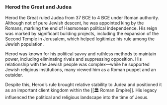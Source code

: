 ### Herod the Great and Judea

Herod the Great ruled Judea from 37 BCE to 4 BCE under Roman authority. Although not of pure Jewish descent, he was appointed king by the Romans, marking the end of Hasmonean political independence. His reign was marked by significant building projects, including the expansion of the Second Temple in Jerusalem, which helped legitimize his rule among the Jewish population.

Herod was known for his political savvy and ruthless methods to maintain power, including eliminating rivals and suppressing opposition. His relationship with the Jewish people was complex—while he supported Jewish religious institutions, many viewed him as a Roman puppet and an outsider.

Despite this, Herod’s rule brought relative stability to Judea and positioned it as an important client kingdom within the [[🏛️ Roman Empire]]. His legacy influenced the political and religious landscape into the time of Jesus.